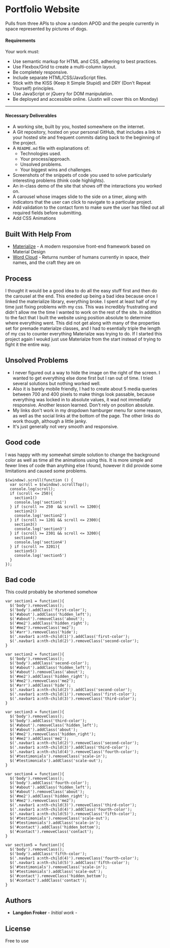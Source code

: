 # Portfolio Website

Pulls from three APIs to show a random APOD and the people currently in space represented by pictures of dogs.


#### Requirements

Your work must:

- Use semantic markup for HTML and CSS, adhering to best practices.
- Use Flexbox/Grid to create a multi-column layout.
- Be completely responsive.
- Include separate HTML/CSS/JavaScript files.
- Stick with the KISS (Keep It Simple Stupid) and DRY (Don't Repeat Yourself) principles.
- Use JavaScript or jQuery for DOM manipulation.
- Be deployed and accessible online. (Justin will cover this on Monday)


---

#### Necessary Deliverables

- A working site, built by you, hosted somewhere on the internet.
- A Git repository, hosted on your personal GitHub, that includes a link to your hosted site and frequent commits dating back to the beginning of the project.
- A `README.md` file with explanations of:
  - Technologies used.
  - Your process/approach.
  - Unsolved problems.
  - Your biggest wins and challenges.
- Screenshots of the snippets of code you used to solve particularly interesting problems (think code highlights).
- An in-class demo of the site that shows off the interactions you worked on.
- A carousel whose images slide to the side on a timer, along with indicators that the user can click to navigate to a particular project.
- Add validation to the contact form to make sure the user has filled out all required fields before submitting.
- Add CSS Animations

## Built With Help From

* [Materialize](https://materializecss.com/) - A modern responsive front-end framework based on Material Design
* [Word Cloud](http://www.goat1000.com/tagcanvas.php) - Returns number of humans currently in space, their names, and the craft they are on



## Process
  I thought it would be a good idea to do all the easy stuff first and then do the carousel at the end.  This eneded up being a bad idea because once I linked the materialize library, everything broke. I spent at least half of my time just fixing problems with my css.  This was incredibly frustrating and didn't allow me the time I wanted to work on the rest of the site. In addition to the fact that I built the website using position absolute to determine where everything went.  This did not get along with many of the properties set for premade materialze classes, and I had to esentially triple the length of my css to counter everything Materialze was trying to do.  If I started this project again I woukd just use Materialze from the start instead of trying to fight it the entire way. 

## Unsolved Problems
  - I never figured out a way to hide the image on the right of the screen.  I wanted to get everything else done first but I ran out of time.  I tried several solutions but nothing worked well. 
  - Also it is barely mobile friendly, I had to create about 5 media queries between 700 and 400 pixels to make things look passable, because everything was locked in to absolute values, it wad not immediatly responsive.  Another lesson learned.  Don't rely on position absolute.
  - My links don't work in my dropdown hamburger menu for some reason, as well as the social links at the bottom of the page.  The other links do work though, although a little janky.  
  - It's just generally not very smooth and responsive.

## Good code
I was happy with my somewhat simple solution to change the background color as well as time all the animations using this.  It is more simple and fewer lines of code than anything else I found, however it did provide some limitations and caused some problems.  

```
$(window).scroll(function () {
  var scroll = $(window).scrollTop();
  console.log(scroll);
  if (scroll <= 250){
    section1()
    console.log('section1')
  } if (scroll >= 250  && scroll <= 1200){
    section2()
    console.log('section2')
  } if (scroll >= 1201 && scroll <= 2300){
    section3()
    console.log('section3')
  } if (scroll >= 2301 && scroll <= 3200){
    section4()
    console.log('section4')
  } if (scroll >= 3201){
    section5()
    console.log('section5')
  }
});
```

## Bad code
This could probably be shortened somehow
```
var section1 = function(){
  $('body').removeClass();
  $('body').addClass('first-color');
  $('#about').addClass('hidden_left');
  $('#about').removeClass('about');
  $('#me2').addClass('hidden_right');
  $('#me2').removeClass('me2');
  $('#arr').removeClass('hide');
  $('.navbar1 a:nth-child(1)').addClass('first-color');
  $('.navbar1 a:nth-child(2)').removeClass('second-color');
}

var section2 = function(){
  $('body').removeClass();
  $('body').addClass('second-color');
  $('#about').addClass('hidden_left');
  $('#about').removeClass('about');
  $('#me2').addClass('hidden_right');
  $('#me2').removeClass('me2');
  $('#arr').addClass('hide');
  $('.navbar1 a:nth-child(2)').addClass('second-color');
  $('.navbar1 a:nth-child(1)').removeClass('first-color');
  $('.navbar1 a:nth-child(3)').removeClass('third-color');
}

var section3 = function(){
  $('body').removeClass();
  $('body').addClass('third-color');
  $('#about').removeClass('hidden_left');
  $('#about').addClass('about');
  $('#me2').removeClass('hidden_right');
  $('#me2').addClass('me2');
  $('.navbar1 a:nth-child(2)').removeClass('second-color');
  $('.navbar1 a:nth-child(3)').addClass('third-color');
  $('.navbar1 a:nth-child(4)').removeClass('fourth-color');
  $('#testimonials').removeClass('scale-in');
  $('#testimonials').addClass('scale-out');
}

var section4 = function(){
  $('body').removeClass();
  $('body').addClass('fourth-color');
  $('#about').addClass('hidden_left');
  $('#about').removeClass('about');
  $('#me2').addClass('hidden_right');
  $('#me2').removeClass('me2');
  $('.navbar1 a:nth-child(3)').removeClass('third-color');
  $('.navbar1 a:nth-child(4)').addClass('fourth-color');
  $('.navbar1 a:nth-child(5)').removeClass('fifth-color');
  $('#testimonials').removeClass('scale-out');
  $('#testimonials').addClass('scale-in');
  $('#contact').addClass('hidden_bottom');
  $('#contact').removeClass('contact');
}

var section5 = function(){
  $('body').removeClass();
  $('body').addClass('fifth-color');
  $('.navbar1 a:nth-child(4)').removeClass('fourth-color');
  $('.navbar1 a:nth-child(5)').addClass('fifth-color');
  $('#testimonials').removeClass('scale-in');
  $('#testimonials').addClass('scale-out');
  $('#contact').removeClass('hidden_bottom');
  $('#contact').addClass('contact');
}
```
## Authors

* **Langdon Froker** - *Initial work* - 


## License

Free to use


